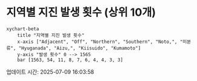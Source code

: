 # 지역별 지진 발생 횟수 (상위 10개)

```mermaid
xychart-beta
    title "지역별 지진 발생 횟수"
    x-axis ["Adjacent", "Off", "Northern", "Southern", "Noto,", "미분류", "Hyuganada", "Aizu,", "Kiisuido", "Kumamoto"]
    y-axis "발생 횟수" 0 --> 1565
    bar [1563, 54, 11, 8, 7, 6, 4, 4, 3, 3]
```

업데이트 시간: 2025-07-09 16:03:58
